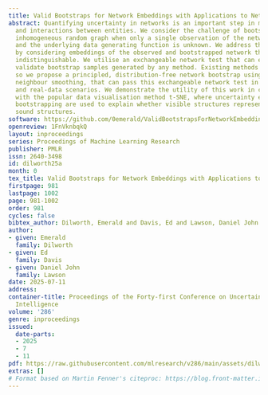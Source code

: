 ```yaml
---
title: Valid Bootstraps for Network Embeddings with Applications to Network Visualisation
abstract: Quantifying uncertainty in networks is an important step in modelling relationships
  and interactions between entities. We consider the challenge of bootstrapping an
  inhomogeneous random graph when only a single observation of the network is made
  and the underlying data generating function is unknown. We address this problem
  by considering embeddings of the observed and bootstrapped network that are statistically
  indistinguishable. We utilise an exchangeable network test that can empirically
  validate bootstrap samples generated by any method. Existing methods fail this test,
  so we propose a principled, distribution-free network bootstrap using k-nearest
  neighbour smoothing, that can pass this exchangeable network test in many synthetic
  and real-data scenarios. We demonstrate the utility of this work in combination
  with the popular data visualisation method t-SNE, where uncertainty estimates from
  bootstrapping are used to explain whether visible structures represent real statistically
  sound structures.
software: https://github.com/0emerald/ValidBootstrapsForNetworkEmbeddings
openreview: 1FnVknbqkQ
layout: inproceedings
series: Proceedings of Machine Learning Research
publisher: PMLR
issn: 2640-3498
id: dilworth25a
month: 0
tex_title: Valid Bootstraps for Network Embeddings with Applications to Network Visualisation
firstpage: 981
lastpage: 1002
page: 981-1002
order: 981
cycles: false
bibtex_author: Dilworth, Emerald and Davis, Ed and Lawson, Daniel John
author:
- given: Emerald
  family: Dilworth
- given: Ed
  family: Davis
- given: Daniel John
  family: Lawson
date: 2025-07-11
address:
container-title: Proceedings of the Forty-first Conference on Uncertainty in Artificial
  Intelligence
volume: '286'
genre: inproceedings
issued:
  date-parts:
  - 2025
  - 7
  - 11
pdf: https://raw.githubusercontent.com/mlresearch/v286/main/assets/dilworth25a/dilworth25a.pdf
extras: []
# Format based on Martin Fenner's citeproc: https://blog.front-matter.io/posts/citeproc-yaml-for-bibliographies/
---
```

